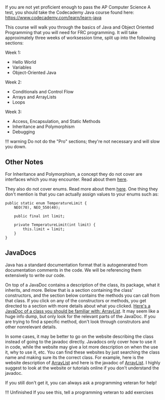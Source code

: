 If you are not yet proficient enough to pass the AP Computer Science A test, you should take the Codecademy Java course found here: <https://www.codecademy.com/learn/learn-java>

This course will walk you through the basics of Java and Object Oriented Programming that you will need for FRC programming. It will take approximately three weeks of worksession time, split up into the following sections:

Week 1:

- Hello World
- Variables
- Object-Oriented Java

Week 2:

- Conditionals and Control Flow
- Arrays and ArrayLists
- Loops

Week 3:

- Access, Encapsulation, and Static Methods
- Inheritance and Polymorphism
- Debugging

!!! warning
    Do not do the "Pro" sections; they're not necessary and will slow you down.

## Other Notes

For Inheritance and Polymorphism, a concept they do not cover are interfaces which you may encounter. Read about them [here](https://www.w3schools.com/java/java_interface.asp).

They also do not cover enums. Read more about them [here](https://www.w3schools.com/java/java_enums.asp). One thing they don't mention is that you can actually assign values to your enums such as:

```
public static enum TemperatureLimit {
    NEO(70), NEO_550(40);

    public final int limit;

    private TemperatureLimit(int limit) {
        this.limit = limit;
    }
}
```

## JavaDocs

Java has a standard documentation format that is autogenerated from documentation comments in the code. We will be referencing them extensively to write our code. 

On top of a JavaDoc contains a description of the class, its package, what it inherits, and more. Below that is a section containing the class' constructors, and the section below contains the methods you can call from that class. If you click on any of the constructors or methods, you get directed to a section with more details about what you clicked. [Here's a JavaDoc of a class you should be familiar with: ArrayList](https://docs.oracle.com/javase/8/docs/api/java/util/ArrayList.html). It may seem like a huge info dump, but only look for the relevant parts of the JavaDoc. If you are trying to find a specific method, don't look through construtors and other nonrelevant details.

In some cases, it may be better to go on the website describing the class instead of going to the javadoc directly. Javadocs only cover how to use it in code, while the website
may give a lot more description on when the use it, why to use it, etc. You can find these websites by just searching the class name and making sure its the correct class.
For example, here is the website description of [ArrayList](https://www.w3schools.com/java/java_arraylist.asp)
and here is the javadoc of [ArrayList](https://docs.oracle.com/javase/8/docs/api/java/util/ArrayList.html).
I highly suggest to look at the website or tutorials online if you don't understand the javadoc.

If you still don't get it, you can always ask a programming veteran for help!

!!! Unfinished
    If you see this, tell a programming veteran to add exercises
